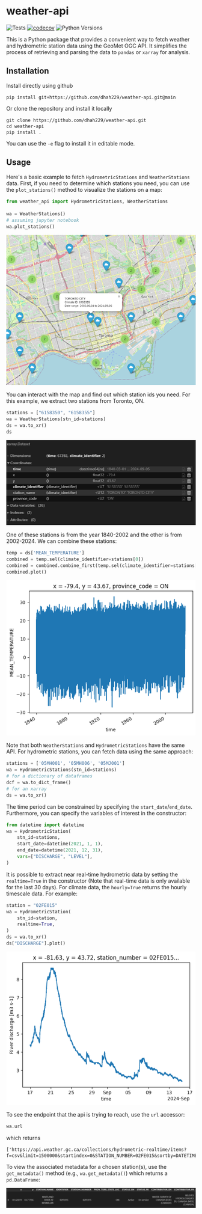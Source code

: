 # weather-api
![Tests](https://github.com/dhah229/weather-api/actions/workflows/tests.yml/badge.svg)
[![codecov](https://codecov.io/github/dhah229/weather-api/graph/badge.svg?token=3Z1K6925QN)](https://codecov.io/github/dhah229/weather-api)
![Python Versions](https://img.shields.io/badge/Python-3.8%20%7C%203.9%20%7C%203.10%20%7C%203.11%20%7C%203.12-blue)


This is a Python package that provides a convenient way to fetch weather  and hydrometric station data using the GeoMet OGC API. It simplifies the process of retrieving and parsing the data to `pandas` or `xarray` for  analysis.

## Installation
Install directly using github
```
pip install git+https://github.com/dhah229/weather-api.git@main
```
Or clone the repository and install it locally
```
git clone https://github.com/dhah229/weather-api.git
cd weather-api
pip install .
```
You can use the `-e` flag to install it in editable mode.

## Usage
Here's a basic example to fetch `HydrometricStations` and `WeatherStations` data. First, if you need to determine which stations you need, you can use the `plot_stations()` method to visualize the stations on a map:
```python
from weather_api import HydrometricStations, WeatherStations

wa = WeatherStations()
# assuming jupyter notebook
wa.plot_stations()
```
![map](images/map_weather.png)

You can interact with the map and find out which station ids you need. For this example, we extract two stations from Toronto, ON.
```python
stations = ["6158350", "6158355"]
wa = WeatherStations(stn_id=stations)
ds = wa.to_xr()
ds
```
![xarray](images/xarray.png)

One of these stations is from the year 1840-2002 and the other is from 2002-2024. We can combine these stations:
```python
temp = ds['MEAN_TEMPERATURE']
combined = temp.sel(climate_identifier=stations[0])
combined = combined.combine_first(temp.sel(climate_identifier=stations[1]))
combined.plot()
```
![temperature](images/temperature.png)

Note that both `WeatherStations` and `HydrometricStations` have the same API. For hydrometric stations, you can fetch data using the same approach: 
```python
stations = ['05MH001', '05MH006', '05MJ001']
wa = HydrometricStations(stn_id=stations)
# for a dictionary of dataframes
dcf = wa.to_dict_frame()
# for an xarray
ds = wa.to_xr()
```
The time period can be constrained by specifying the `start_date`/`end_date`. Furthermore, you can specify the variables of interest in the constructor:
```python
from datetime import datetime
wa = HydrometricStation(
    stn_id=stations, 
    start_date=datetime(2021, 1, 1), 
    end_date=datetime(2021, 12, 31), 
    vars=["DISCHARGE", "LEVEL"],
)
```
It is possible to extract near real-time hydrometric data by setting the `realtime=True` in the constructor (Note that real-time data is only available for the last 30 days). 
For climate data, the `hourly=True` returns the hourly timescale data. For example:
```python
station = "02FE015"
wa = HydrometricStation(
    stn_id=station, 
    realtime=True,
)
ds = wa.to_xr()
ds["DISCHARGE"].plot()
```
![realtime](images/realtime.png)

To see the endpoint that the api is trying to reach, use the `url` accessor:
```python
wa.url
```
which returns 
```
['https://api.weather.gc.ca/collections/hydrometric-realtime/items?f=csv&limit=1500000&startindex=0&STATION_NUMBER=02FE015&sortby=DATETIME']
```

To view the associated metadata for a chosen station(s), use the `get_metadata()` method (e.g., `wa.get_metadata()`) which returns a `pd.DataFrame`:

![metadata](images/metadata.png)